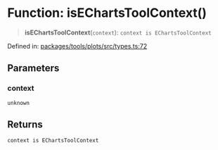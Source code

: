 # Function: isEChartsToolContext()

> **isEChartsToolContext**(`context`): `context is EChartsToolContext`

Defined in: [packages/tools/plots/src/types.ts:72](https://github.com/GeoDaCenter/openassistant/blob/0a6a7e7306d75a25dc968b3117f04cb7bd613bec/packages/tools/plots/src/types.ts#L72)

## Parameters

### context

`unknown`

## Returns

`context is EChartsToolContext`
